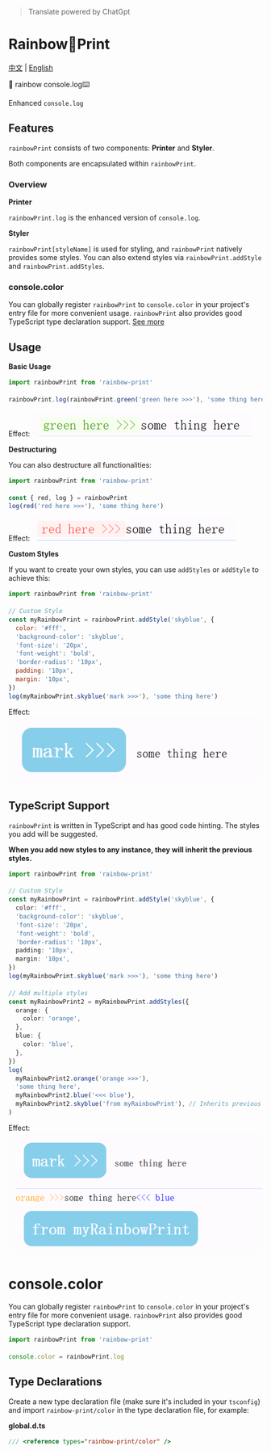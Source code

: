 > Translate powered by ChatGpt

# Rainbow🌈Print

[中文]([./](https://github.com/Licheung228/rainbow-print/blob/main/docs/cn.md)) | [English](./)

🌈 rainbow console.log⌨️

Enhanced `console.log`

## Features

`rainbowPrint` consists of two components: **Printer** and **Styler**.

Both components are encapsulated within `rainbowPrint`.

### Overview

**Printer**

`rainbowPrint.log` is the enhanced version of `console.log`.

**Styler**

`rainbowPrint[styleName]` is used for styling, and `rainbowPrint` natively provides some styles. You can also extend styles via `rainbowPrint.addStyle` and `rainbowPrint.addStyles`.

### console.color

You can globally register `rainbowPrint` to `console.color` in your project's entry file for more convenient usage. `rainbowPrint` also provides good TypeScript type declaration support. [See more](#consolecolor-1)

## Usage

**Basic Usage**

```js
import rainbowPrint from 'rainbow-print'

rainbowPrint.log(rainbowPrint.green('green here >>>'), 'some thing here')
```

Effect:
![alt text](docs/imgs/image_1.png)

**Destructuring**

You can also destructure all functionalities:

```js
import rainbowPrint from 'rainbow-print'

const { red, log } = rainbowPrint
log(red('red here >>>'), 'some thing here')
```

Effect:
![alt text](docs/imgs/image_2.png)

**Custom Styles**

If you want to create your own styles, you can use `addStyles` or `addStyle` to achieve this:

```js
import rainbowPrint from 'rainbow-print'

// Custom Style
const myRainbowPrint = rainbowPrint.addStyle('skyblue', {
  color: '#fff',
  'background-color': 'skyblue',
  'font-size': '20px',
  'font-weight': 'bold',
  'border-radius': '10px',
  padding: '10px',
  margin: '10px',
})
log(myRainbowPrint.skyblue('mark >>>'), 'some thing here')
```

Effect:
![alt text](docs/imgs/image_3.png)

## TypeScript Support

`rainbowPrint` is written in TypeScript and has good code hinting. The styles you add will be suggested.

**When you add new styles to any instance, they will inherit the previous styles.**

```ts
import rainbowPrint from 'rainbow-print'

// Custom Style
const myRainbowPrint = rainbowPrint.addStyle('skyblue', {
  color: '#fff',
  'background-color': 'skyblue',
  'font-size': '20px',
  'font-weight': 'bold',
  'border-radius': '10px',
  padding: '10px',
  margin: '10px',
})
log(myRainbowPrint.skyblue('mark >>>'), 'some thing here')

// Add multiple styles
const myRainbowPrint2 = myRainbowPrint.addStyles({
  orange: {
    color: 'orange',
  },
  blue: {
    color: 'blue',
  },
})
log(
  myRainbowPrint2.orange('orange >>>'),
  'some thing here',
  myRainbowPrint2.blue('<<< blue'),
  myRainbowPrint2.skyblue('from myRainbowPrint'), // Inherits previous styles
)
```

Effect:
![alt text](docs/imgs/image_4.png)

# console.color

You can globally register `rainbowPrint` to `console.color` in your project's entry file for more convenient usage. `rainbowPrint` also provides good TypeScript type declaration support.

```ts
import rainbowPrint from 'rainbow-print'

console.color = rainbowPrint.log
```

## Type Declarations

Create a new type declaration file (make sure it's included in your `tsconfig`) and import `rainbow-print/color` in the type declaration file, for example:

**global.d.ts**

```ts
/// <reference types="rainbow-print/color" />
```
